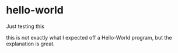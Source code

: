 # hello-world
Just testing this

this is not exactly what I expected off a Hello-World program,
but the explanation is great.
